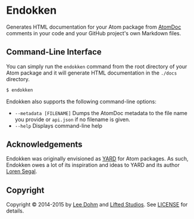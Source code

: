 # Endokken

Generates HTML documentation for your Atom package from [AtomDoc][atomdoc] comments in your code and your GitHub project's own Markdown files.

## Command-Line Interface

You can simply run the `endokken` command from the root directory of your Atom package and it will generate HTML documentation in the `./docs` directory.

```sh
$ endokken
```

Endokken also supports the following command-line options:

* `--metadata [FILENAME]` Dumps the AtomDoc metadata to the file name you provide or `api.json` if no filename is given.
* `--help` Displays command-line help

## Acknowledgements

Endokken was originally envisioned as [YARD][yard] for Atom packages. As such, Endokken owes a lot of its inspiration and ideas to YARD and its author [Loren Segal][lsegal].

## Copyright

Copyright &copy; 2014-2015 by [Lee Dohm][lee-dohm] and [Lifted Studios][lifted]. See [LICENSE][license] for details.

[atomdoc]: https://github.com/atom/atomdoc
[lee-dohm]: http://www.lee-dohm.com
[lifted]: http://www.liftedstudios.com
[lsegal]: https://github.com/lsegal
[license]: https://github.com/lee-dohm/endokken/blob/master/LICENSE.md
[yard]: http://yardoc.org
